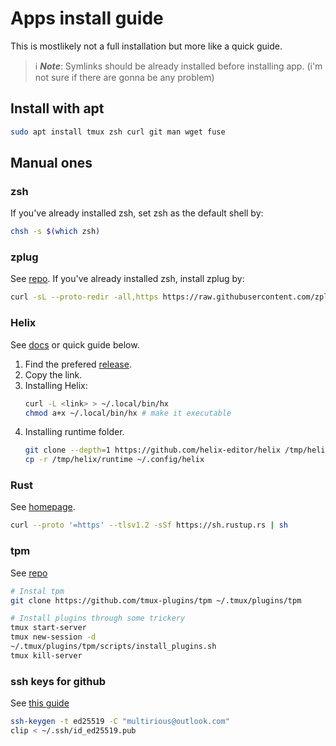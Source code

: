 # Apps install guide 
This is mostlikely not a full installation but more like a quick guide.
> ℹ️ **_Note_**: Symlinks should be already installed before installing app. (i'm not sure if there are gonna be any problem)

## Install with apt
```sh
sudo apt install tmux zsh curl git man wget fuse
```

## Manual ones

### zsh
If you've already installed zsh,
set zsh as the default shell by: 
```sh
chsh -s $(which zsh)
```

### zplug
See [repo](https://github.com/zplug/zplug).
If you've already installed zsh,
install zplug by:
```sh
curl -sL --proto-redir -all,https https://raw.githubusercontent.com/zplug/installer/master/installer.zsh | zsh
```

### Helix
See [docs](https://docs.helix-editor.com/install.html) or quick guide below.
1. Find the prefered [release](https://github.com/helix-editor/helix/releases/).
2. Copy the link.
3. Installing Helix:
   ```sh
   curl -L <link> > ~/.local/bin/hx
   chmod a+x ~/.local/bin/hx # make it executable
   ```
4. Installing runtime folder.
   ```sh
   git clone --depth=1 https://github.com/helix-editor/helix /tmp/helix
   cp -r /tmp/helix/runtime ~/.config/helix
   ```

### Rust
See [homepage](https://www.rust-lang.org/tools/install).
```sh
curl --proto '=https' --tlsv1.2 -sSf https://sh.rustup.rs | sh
```

### tpm
See [repo](https://www.rust-lang.org/tools/install)
```sh
# Instal tpm
git clone https://github.com/tmux-plugins/tpm ~/.tmux/plugins/tpm

# Install plugins through some trickery
tmux start-server
tmux new-session -d
~/.tmux/plugins/tpm/scripts/install_plugins.sh
tmux kill-server
```

### ssh keys for github
See [this guide](https://docs.github.com/en/authentication/connecting-to-github-with-ssh/generating-a-new-ssh-key-and-adding-it-to-the-ssh-agent)
```sh
ssh-keygen -t ed25519 -C "multirious@outlook.com"
clip < ~/.ssh/id_ed25519.pub
```

